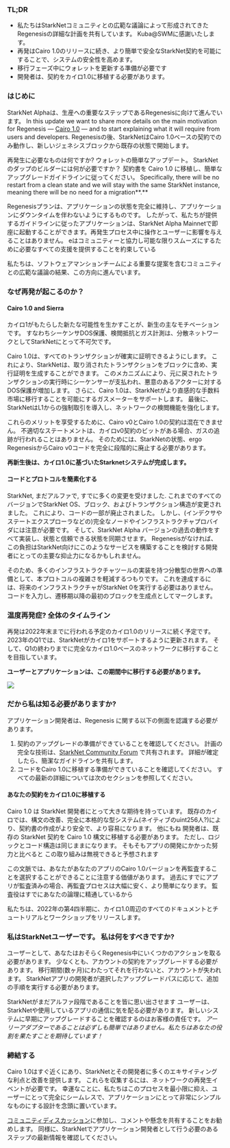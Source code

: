 ### TL;DR

* 私たちはStarkNetコミュニティとの広範な議論によって形成されてきたRegenesisの詳細な計画を共有しています。 Kuba@SWMに感謝いたします。
* 再発はCairo 1.0のリリースに続き、より簡単で安全なStarkNet契約を可能にすることで、システムの安全性を高めます。
* 移行フェーズ中にウォレットを更新する準備が必要です
* 開発者は、契約をカイロ1.0に移植する必要があります。

### はじめに

StarkNet Alphaは、生産への重要なステップであるRegenesisに向けて進んでいます。 In this update we want to share more details on the main motivation for Regenesis — [Cairo 1.0](https://medium.com/starkware/cairo-1-0-aa96eefb19a0) — and to start explaining what it will require from users and developers. Regenesisの後、StarkNetはCairo 1.0ベースの契約でのみ動作し、新しいジェネシスブロックから既存の状態で開始します。

再発生に必要なものは何ですか? ウォレットの簡単なアップデート。 StarkNetのダップのビルダーには何が必要ですか？ 契約書を Cairo 1.0 に移植し、簡単なアップグレードガイドラインに従ってください。 Specifically, there will be no restart from a clean state and we will stay with the same StarkNet instance, meaning there will be no need for a migration**.**

Regenesisプランは、アプリケーションの状態を完全に維持し、アプリケーションにダウンタイムを伴わないようにするものです。 したがって、私たちが提供するガイドラインに従ったアプリケーションは、StarkNet Alpha Mainnetで即座に起動することができます。再発生プロセス中に操作とユーザーに影響を与えることはありません。 eはコミュニティーと協力し可能な限りスムーズにするために必要なすべての支援を提供することを約束している

私たちは、ソフトウェアマンションチームによる重要な提案を含むコミュニティとの広範な議論の結果、この方向に進んでいます。

### なぜ再発が起こるのか？

#### Cairo 1.0 and Sierra

カイロ1がもたらした新たな可能性を生かすことが、新生の主なモチベーションです。 すなわちシーケンサDOS保護、検閲抵抗とガス計測は、分散ネットワークとしてStarkNetにとって不可欠です。

Cairo 1.0は、すべてのトランザクションが確実に証明できるようにします。 これにより、StarkNetは、取り消されたトランザクションをブロックに含め、実行証明を生成することができます。 このメカニズムにより、元に戻されたトランザクションの実行時にシーケンサーが支払われ、悪意のあるアクターに対するDOS保護が増加します。 さらに、Cairo 1.0は、StarkNetがより直感的な手数料市場に移行することを可能にするガスメーターをサポートします。 最後に、StarkNetはL1からの強制取引を導入し、ネットワークの検閲機能を強化します。

これらのメリットを享受するために、Cairo v0とCairo 1.0の契約は混在できません。 不適切なステートメントは、カイロv0契約のビットがある場合、ガスの追跡が行われることはありません。 そのためには、StarkNetの状態、ergo RegenesisからCairo v0コードを完全に段階的に廃止する必要があります。

**再新生後は、カイロ1.0に基づいたStarknetシステムが完成します。**

#### コードとプロトコルを簡素化する

StarkNet, まだアルファで, すでに多くの変更を受けました. これまでのすべてのバージョンでStarkNet OS、ブロック、およびトランザクション構造が変更されました。 これにより、コードの一部が廃止されました。 しかし、(インデクサやステートエクスプローラなどの)完全なノードやインフラストラクチャプロバイダには注意が必要です。 そして、StarkNet Alpha バージョンの過去の動作をすべて実装し、状態と信頼できる状態を同期させます。 Regenesisがなければ、この負担はStarkNet向けにこのようなサービスを構築することを検討する開発者にとっての主要な抑止力になるかもしれません。

そのため、多くのインフラストラクチャツールの実装を持つ分散型の世界への準備として、本プロトコルの複雑さを軽減するつもりです。 これを達成するには、将来のインフラストラクチャがStarkNet 0を実行する必要はありません。 コードを入力し、遷移期以降の最初のブロックを生成点としてマークします。

### 温度再発症? 全体のタイムライン

再発は2022年末までに行われる予定のカイロ1.0のリリースに続く予定です。 2023年のQ1では、StarkNetがカイロ1をサポートするように更新されます。 そして、Q1の終わりまでに完全なカイロ1.0ベースのネットワークに移行することを目指しています。

**ユーザーとアプリケーションは、この期間中に移行する必要があります。**

![](/assets/1_ef85shzd2uudwex-cy8wdg-1.png)

### だから私は知る必要がありますか?

アプリケーション開発者は、Regenesis に関する以下の側面を認識する必要があります。

1. 契約のアップグレードの準備ができていることを確認してください。 計画の完全な技術は、[StarkNet Community Forum](https://community.starknet.io/t/regenesis-state-migration-current-suggestion/2080) で共有されます。 詳細が確定したら、簡潔なガイドラインを共有します。
2. コードをCairo 1.0に移植する準備ができていることを確認してください。 すべての最新の詳細については次のセクションを参照してください。

#### あなたの契約をカイロ1.0に移植する

Cairo 1.0 は StarkNet 開発者にとって大きな期待を持っています。 既存のカイロでは、構文の改善、完全に本格的な型システム(ネイティブのuint256人?)により、契約書の作成がより安全で、より容易になります。 他にもね 開発者は、既存の StarkNet 契約を Cairo 1.0 構文に移植する必要があります。 ただし、ロジックとコード構造は同じままになります。 そもそもアプリの開発にかかった努力と比べると この取り組みは無視できると予想されます

この文脈では、あなたがあなたのアプリのCairo 1.0バージョンを再監査することを選択することができることに注意する価値があります。 過去にすでにアプリが監査済みの場合、再監査プロセスは大幅に安く、より簡単になります。 監査役はすでにあなたの論理に精通しているから

私たちは、2022年の第4四半期に、カイロ1.0周辺のすべてのドキュメントとチュートリアルとワークショップをリリースします。

### 私はStarkNetユーザーです。 私は何をすべきですか?

ユーザーとして、あなたはおそらくRegenesis中にいくつかのアクションを取る必要があります。 少なくとも、アカウントの契約をアップグレードする必要があります。 移行期間(数ヶ月)にわたってそれを行わないと、アカウントが失われます。 StarkNetアプリの開発者が選択したアップグレードパスに応じて、追加の手順を実行する必要があります。

StarkNetがまだアルファ段階であることを皆に思い出させます ユーザーは、StarkNetや使用しているアプリの通信に気を配る必要があります。 新しいシステムに早期にアップグレードすることを確認するのはお客様の責任です。 *アーリーアダプターであることは必ずしも簡単ではありません。私たちはあなたの役割を果たすことを期待しています！*

### 締結する

Cairo 1.0はすぐ近くにあり、StarkNetとその開発者に多くのエキサイティングな利点と改善を提供します。 これらを収集するには、ネットワークの再発生イベントが必要です。 幸運なことに、私たちはこのプロセスを最小限に抑え、ユーザーにとって完全にシームレスで、アプリケーションにとって非常にシンプルなものにする設計を念頭に置いています。

[コミュニティディスカッション](https://community.starknet.io/t/regenesis-state-migration-current-suggestion/2080)に参加し、コメントや懸念を共有することをお勧めします。 同様に、StarkNetでアプリケーション開発者として行う必要のあるステップの最新情報を確認してください。